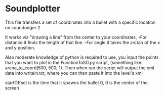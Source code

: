 # Soundplotter
This file transfers a set of coordinates into a bullet with a specific location on soundodger 2

It works via "drawing a line" from the center to your coordinates, 
-For distance it finds the length of that line.
-For angle it takes the arctan of the x and y position.


Also moderate knowledge of python is required to use, you input the points that you want to plot in the FunctionToSD.py script, (something like: arena_to_coord(500, 500, 1).
Then when ran the script will output the xml data into writeIn.txt, where you can then paste it into the level's xml

startOffset is the time that it spawns the bullet
0, 0 is the center of the screen

